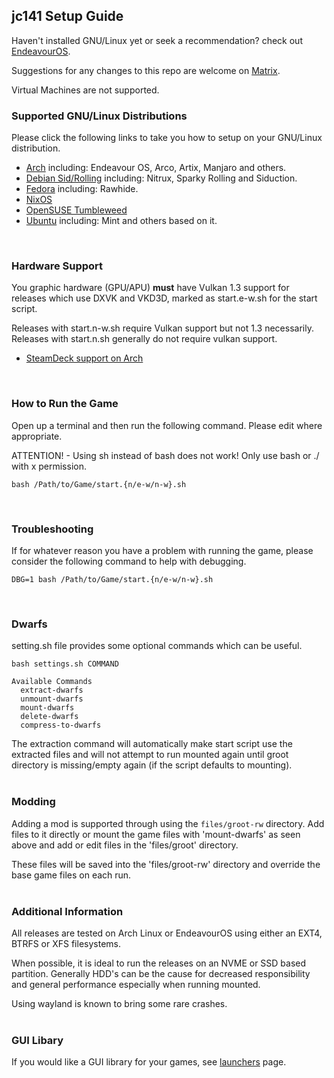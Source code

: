 ## jc141 Setup Guide

Haven't installed GNU/Linux yet or seek a recommendation? check out [EndeavourOS](https://discovery.endeavouros.com/installation/create-install-media-usb-key/2021/03/).

Suggestions for any changes to this repo are welcome on [Matrix](https://matrix.to/#/%21aRyMmzPUzcUKRXpVtP%3Amatrix.org?via=catgirl.cloud&via=grin.hu&via=matrix.org).

Virtual Machines are not supported.
<br>

### Supported GNU/Linux Distributions
Please click the following links to take you how to setup on your GNU/Linux distribution.

*   [Arch](arch.md) including: Endeavour OS, Arco, Artix, Manjaro and others.
*   [Debian Sid/Rolling](debian.md) including: Nitrux, Sparky Rolling and Siduction.
*   [Fedora](fedora.md) including: Rawhide.
*   [NixOS](nixos.md)
*   [OpenSUSE Tumbleweed](opensuse.md)
*   [Ubuntu](ubuntu-based.md) including: Mint and others based on it.
<br>

### Hardware Support
You graphic hardware (GPU/APU) **must** have Vulkan 1.3 support for releases which use DXVK and VKD3D, marked as start.e-w.sh for the start script.

Releases with start.n-w.sh require Vulkan support but not 1.3 necessarily. Releases with start.n.sh generally do not require vulkan support.

* [SteamDeck support on Arch](steamdeck/arch.md)
<br>

### How to Run the Game
Open up a terminal and then run the following command. Please edit where appropriate.

ATTENTION! - Using sh instead of bash does not work!  Only use bash or ./ with x permission.

```
bash /Path/to/Game/start.{n/e-w/n-w}.sh
```
<br>

### Troubleshooting
If for whatever reason you have a problem with running the game, please consider the following command to help with debugging.

```
DBG=1 bash /Path/to/Game/start.{n/e-w/n-w}.sh
```
<br>

### Dwarfs
setting.sh file provides some optional commands which can be useful.

```
bash settings.sh COMMAND

Available Commands
  extract-dwarfs
  unmount-dwarfs
  mount-dwarfs
  delete-dwarfs
  compress-to-dwarfs
```
The extraction command will automatically make start script use the extracted files and will not attempt to run mounted again until groot directory is missing/empty again (if the script defaults to mounting).
<br><br>

### Modding
Adding a mod is supported through using the `files/groot-rw` directory. Add files to it directly or mount the game files with 'mount-dwarfs' as seen above and add or edit files in the 'files/groot' directory.

These files will be saved into the 'files/groot-rw' directory and override the base game files on each run.
<br><br>

### Additional Information
All releases are tested on Arch Linux or EndeavourOS using either an EXT4, BTRFS or XFS filesystems.

When possible, it is ideal to run the releases on an NVME or SSD based partition. Generally HDD's can be the cause for decreased responsibility and general performance especially when running mounted.

Using wayland is known to bring some rare crashes.
<br><br>

### GUI Libary
If you would like a GUI library for your games, see [launchers](launchers.md) page.
